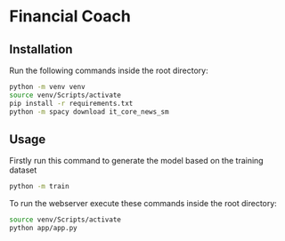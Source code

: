 # Financial Coach

## Installation
Run the following commands inside the root directory:
```sh
python -m venv venv
source venv/Scripts/activate
pip install -r requirements.txt
python -m spacy download it_core_news_sm
```

## Usage
Firstly run this command to generate the model based on the training dataset
```sh
python -m train
```

To run the webserver execute these commands inside the root directory:
```sh
source venv/Scripts/activate
python app/app.py
```
